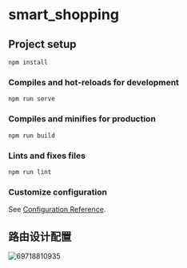 # smart_shopping

## Project setup
```
npm install
```

### Compiles and hot-reloads for development
```
npm run serve
```

### Compiles and minifies for production
```
npm run build
```

### Lints and fixes files
```
npm run lint
```

### Customize configuration
See [Configuration Reference](https://cli.vuejs.org/config/).



## 路由设计配置

![69718810935](D:\MyProject\HTMLCSSJavaScript\Vue\code\smart_shopping\assets\1697188109354.png)



